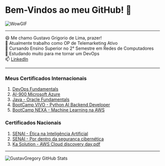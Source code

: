 # Bem-Vindos ao meu GitHub! 🤖

![WowGIF](https://github.com/user-attachments/assets/6a09f8ed-c373-4ff1-908e-2f4b0cf1b892)

-------------

😄 Me chamo Gustavo Grigorio de Lima, prazer!<br>
💬 Atualmente trabalho como OP de Telemarketing Ativo<br>
🌱 Cursando Ensino Superior no 2° Semestre em Redes de Computadores<br>
🧠 Estudando muito para me tornar um DevOps<br>
📫 [LinkedIn](https://www.linkedin.com/in/gustavo-grigorio-de-lima)

----------
### Meus Certificados Internacionais
       
1. [DevOps Fundamentals](https://github.com/user-attachments/files/16340336/DevOps.Fuundamentals.pdf)<br>
2. [AI-900 Microsoft Azure](https://github.com/user-attachments/files/16340341/AI-900.pdf)<br>
3. [Java - Oracle Fundamentals](https://github.com/user-attachments/files/16340344/Java.-.Oracle.Fundamentals.pdf)<br>
4. [BootCamp VIVO - Python AI Backend Developer](https://github.com/user-attachments/files/16340356/BootCamp.VIVO-DIO.Python.AI.Backend.DeveloperZHMY4ZWH.pdf)<br>
5. [BootCamp NEXA - Machine Learning na AWS](https://github.com/user-attachments/files/16340358/BootCamp.NEXA-MachineLearningAWS.pdf)<br>

### Certificados Nacionais
1. [SENAI - Ética na Inteligência Artificial](https://github.com/user-attachments/files/16340379/SENAI.-.Etica.na.Inteligencia.Artificial.sem.o.RG.pdf)<br>
2. [SENAI - Por dentro da segurança cibernética](https://github.com/user-attachments/files/16340380/SENAI.-.Por.dentro.da.seguranca.cibernetica.sem.o.RG.pdf)<br>
3. [Ka Solution - AWS Cloud discovery day.pdf](https://github.com/user-attachments/files/16340393/Ka.Solution.-.AWS.Cloud.discovery.day.pdf)<br>

--------
![GustavGregory GitHub Stats](https://github-readme-stats.vercel.app/api?username=GustavGregory&show_icons=true&theme=dracula)


<!--
**GustavGregory/GustavGregory** is a ✨ _special_ ✨ repository because its `README.md` (this file) appears on your GitHub profile.

Here are some ideas to get you started:

- 🔭 I’m currently working on ...
- 🌱 I’m currently learning ...
- 👯 I’m looking to collaborate on ...
- 🤔 I’m looking for help with ...
- 💬 Ask me about ...
- 📫 How to reach me: ...
- 😄 Pronouns: ...
- ⚡ Fun fact: ...
-->
